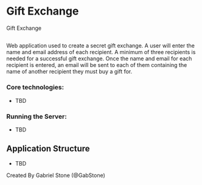 # Gift Exchange
Gift Exchange

##
Web application used to create a secret gift exchange. 
A user will enter the name and email address of each recipient. 
A minimum of three recipients is needed for a successful gift exchange.
Once the name and email for each recipient is entered, an email will be sent to each of them
containing the name of another recipient they must buy a gift for.  

### Core technologies:
- TBD

### Running the Server:
- TBD

## Application Structure
- TBD

Created By Gabriel Stone (@GabStone)
